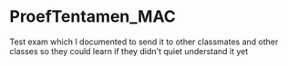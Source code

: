 # ProefTentamen_MAC
Test exam which I documented to send it to other classmates and other classes 
so they could learn if they didn't quiet understand it yet
